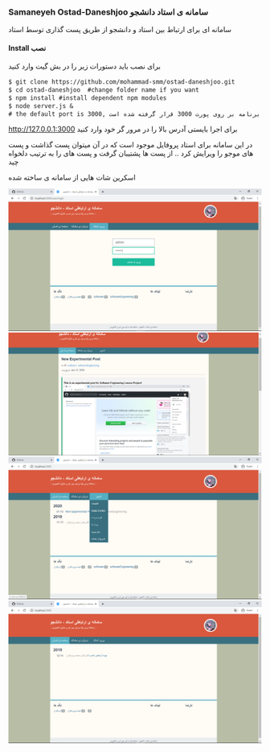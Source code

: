 ### Samaneyeh Ostad-Daneshjoo سامانه ی استاد دانشجو

سامانه ای برای ارتباط بین استاد و دانشجو از طریق پست گذاری توسط استاد
#### Install نصب

برای نصب باید دستورات زیر را در بش گیت وارد کنید

```
$ git clone https://github.com/mohammad-smm/ostad-daneshjoo.git
$ cd ostad-daneshjoo  #change folder name if you want
$ npm install #install dependent npm modules
$ node server.js &
# the default port is 3000, برنامه بر روی پورت 3000 قرار گرفته شده است 
```

 http://127.0.0.1:3000 
برای اجرا بایستی آدرس بالا را در مرور گر خود وارد کنید
    
در این سامانه برای استاد پروفایل موجود است  که در آن میتوان پست گذاشت و پست های موجو را ویرایش کرد .. از پست ها پشتیبان گرفت و پست های را به ترتیب دلخواه چید

اسکرین شات هایی از سامانه ی ساخته شده

![alt text](https://github.com/mohammad-smm/ostad-daneshjoo/blob/master/Screenshot%20(11).png)
![alt text](https://github.com/mohammad-smm/ostad-daneshjoo/blob/master/Screenshot%20(15).png)
![alt text](https://github.com/mohammad-smm/ostad-daneshjoo/blob/master/Screenshot%20(12).png)
![alt text](https://github.com/mohammad-smm/ostad-daneshjoo/blob/master/Screenshot%20(9).png)
